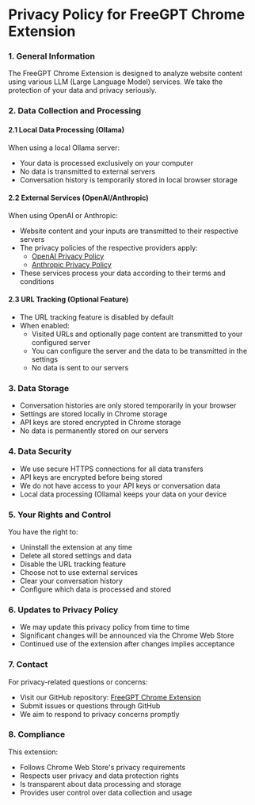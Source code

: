# Privacy Policy for FreeGPT Chrome Extension

### 1. General Information
The FreeGPT Chrome Extension is designed to analyze website content using various LLM (Large Language Model) services. We take the protection of your data and privacy seriously.

### 2. Data Collection and Processing

#### 2.1 Local Data Processing (Ollama)
When using a local Ollama server:
- Your data is processed exclusively on your computer
- No data is transmitted to external servers
- Conversation history is temporarily stored in local browser storage

#### 2.2 External Services (OpenAI/Anthropic)
When using OpenAI or Anthropic:
- Website content and your inputs are transmitted to their respective servers
- The privacy policies of the respective providers apply:
  - [OpenAI Privacy Policy](https://openai.com/privacy/)
  - [Anthropic Privacy Policy](https://www.anthropic.com/privacy)
- These services process your data according to their terms and conditions

#### 2.3 URL Tracking (Optional Feature)
- The URL tracking feature is disabled by default
- When enabled:
  - Visited URLs and optionally page content are transmitted to your configured server
  - You can configure the server and the data to be transmitted in the settings
  - No data is sent to our servers

### 3. Data Storage
- Conversation histories are only stored temporarily in your browser
- Settings are stored locally in Chrome storage
- API keys are stored encrypted in Chrome storage
- No data is permanently stored on our servers

### 4. Data Security
- We use secure HTTPS connections for all data transfers
- API keys are encrypted before being stored
- We do not have access to your API keys or conversation data
- Local data processing (Ollama) keeps your data on your device

### 5. Your Rights and Control
You have the right to:
- Uninstall the extension at any time
- Delete all stored settings and data
- Disable the URL tracking feature
- Choose not to use external services
- Clear your conversation history
- Configure which data is processed and stored

### 6. Updates to Privacy Policy
- We may update this privacy policy from time to time
- Significant changes will be announced via the Chrome Web Store
- Continued use of the extension after changes implies acceptance

### 7. Contact
For privacy-related questions or concerns:
- Visit our GitHub repository: [FreeGPT Chrome Extension](https://github.com/stefan-kp/freegpt-chrome-extension)
- Submit issues or questions through GitHub
- We aim to respond to privacy concerns promptly

### 8. Compliance
This extension:
- Follows Chrome Web Store's privacy requirements
- Respects user privacy and data protection rights
- Is transparent about data processing and storage
- Provides user control over data collection and usage 